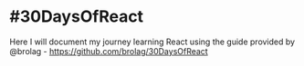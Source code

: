 # #30DaysOfReact
Here I will document my journey learning React using the guide provided by @brolag - https://github.com/brolag/30DaysOfReact
